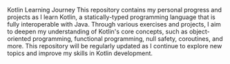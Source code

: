 Kotlin Learning Journey
This repository contains my personal progress and projects as I learn Kotlin, 
a statically-typed programming language that is fully interoperable with Java. 
Through various exercises and projects, I aim to deepen my understanding of Kotlin's core concepts, 
such as object-oriented programming, functional programming, null safety, coroutines, and more.
This repository will be regularly updated as I continue to explore new topics and improve my skills in Kotlin development.
